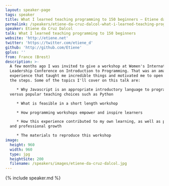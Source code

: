 ```yaml
---
layout: speaker-page
tags: speaker
title: What I learned teaching programming to 150 beginners – Etiene da Cruz Dalcol
permalink: /speakers/etiene-da-cruz-dalcol-what-i-learned-teaching-programming-to-150-beginners.html
speaker: Etiene da Cruz Dalcol
talk: What I learned teaching programming to 150 beginners
website: 'http://etiene.net'
twitter: 'https://twitter.com/etiene_d'
github: 'http://github.com/Etiene'
gplus: ''
from: France (Brest)
description: >-
  A few months ago I was invited to give a workshop at Women's International
  Leadership Conference on Introduction to Programming. That was an amazing
  experience that taught me incredible things and motivated me to open source all
  the steps. Some of the topics I'll cover on this talk are:

     * Why Javascript is an appropriate introductory language to programming,
  versus popular teaching choices such as Python

     * What is feasible in a short length workshop

     * How programming workshops empower and inspire learners

     * How this experience contributed to my own learning, as well as personal
  and professional growth

     * The materials to reproduce this workshop
image:
  height: 960
  width: 960
  type: jpg
  heightSite: 200
  filename: /speakers/images/etiene-da-cruz-dalcol.jpg
---
```


{% include speaker.md %}
